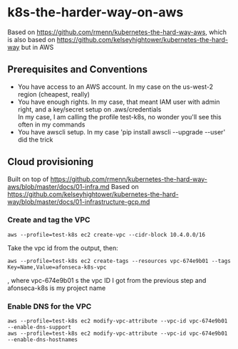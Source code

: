 # k8s-the-harder-way-on-aws
Based on https://github.com/rmenn/kubernetes-the-hard-way-aws, which is also based on
https://github.com/kelseyhightower/kubernetes-the-hard-way but in AWS

## Prerequisites and Conventions
- You have access to an AWS account. In my case on the us-west-2 region (cheapest, really)
- You have  enough rights. In my case, that meant IAM user with admin right, and a key/secret setup on .aws/credentials
<br>  In my case, I am calling the profile test-k8s, no wonder you'll see this often in my commands
- You have awscli setup. In my case 'pip install awscli --upgrade --user' did the trick

## Cloud provisioning
Built on top of https://github.com/rmenn/kubernetes-the-hard-way-aws/blob/master/docs/01-infra.md
Based on https://github.com/kelseyhightower/kubernetes-the-hard-way/blob/master/docs/01-infrastructure-gcp.md

### Create and tag the VPC
```
aws --profile=test-k8s ec2 create-vpc --cidr-block 10.4.0.0/16
```
Take the vpc id from the output, then:
```
aws --profile=test-k8s ec2 create-tags --resources vpc-674e9b01 --tags Key=Name,Value=afonseca-k8s-vpc
```
, where vpc-674e9b01 s the vpc ID I got from the previous step and afonseca-k8s is my project name

### Enable DNS for the VPC
```
aws --profile=test-k8s ec2 modify-vpc-attribute --vpc-id vpc-674e9b01 --enable-dns-support
aws --profile=test-k8s ec2 modify-vpc-attribute --vpc-id vpc-674e9b01 --enable-dns-hostnames
```

